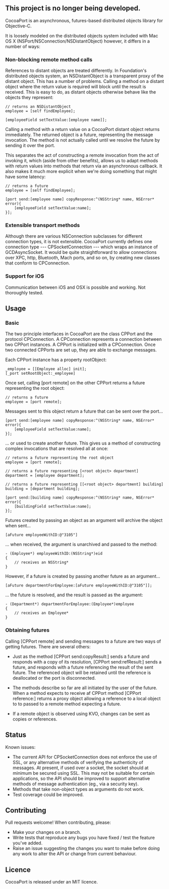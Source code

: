 This project is no longer being developed.
------------------------------------------

CocoaPort is an asynchronous, futures-based distributed objects library for Objective-C.

It is loosely modeled on the distributed objects system included with Mac OS X (NSPort/NSConnection/NSDistantObject) however, it differs in a number of ways:


### Non-blocking remote method calls

References to distant objects are treated differently. In Foundation's distributed objects system, an NSDistantObject is a transparent proxy of the distant object. This has a number of problems. Calling a method on a distant object where the return value is required will block until the result is received. This is easy to do, as distant objects otherwise behave like the objects they represent:

	// returns an NSDistantObject
	employee = [self findEmployee];

	[employeeField setTextValue:[employee name]];


Calling a method with a return value on a CocoaPort distant object returns immediately. The returned object is a future, representing the message invocation. The method is not actually called until we resolve the future by sending it over the port.

This separates the act of constructing a remote invocation from the act of invoking it, which (aside from other benefits), allows us to adapt methods with return values into methods that return via an asynchronous callback. It also makes it much more explicit when we're doing something that might have some latency:

	// returns a future
	employee = [self findEmployee];

	[port send:[employee name] copyResponse:^(NSString* name, NSError* error){
		[employeeField setTextValue:name];
	}];


### Extensible transport methods

Although there are various NSConnection subclasses for different connection types, it is not extensible. CocoaPort currently defines one connection type --- CPSocketConnection --- which wraps an instance of GCDAsyncSocket. It would be quite straightforward to allow connections over XPC, http, Bluetooth, Mach ports, and so on, by creating new classes that conform to CPConnection.

### Support for iOS

Communication between iOS and OSX is possible and working. Not thoroughly tested.



Usage
-----

### Basic

The two principle interfaces in CocoaPort are the class CPPort and the protocol CPConnection. A CPConnection represents a connection between two CPPort instances. A CPPort is initialized with a CPConnection. Once two connected CPPorts are set up, they are able to exchange messages.

Each CPPort instance has a property rootObject:

	_employee = [[Employee alloc] init];
	[_port setRootObject:_employee]


Once set, calling [port remote] on the other CPPort returns a future representing the root object:

	// returns a future
	employee = [port remote];


Messages sent to this object return a future that can be sent over the port...

	[port send:[employee name] copyResponse:^(NSString* name, NSError* error){
		[employeeField setTextValue:name];
	}];


... or used to create another future. This gives us a method of constructing complex invocations that are resolved all at once:

	// returns a future representing the root object
	employee = [port remote];

	// returns a future representing [<root object> department]
	department = [employee department];

	// returns a future representing [[<root object> department] building]
	building = [department building];

	[port send:[building name] copyResponse:^(NSString* name, NSError* error){
		[buildingField setTextValue:name];
	}];


Futures created by passing an object as an argument will archive the object when sent...

	[aFuture employeeWithID:@"3105"]


... when received, the argument is unarchived and passed to the method:

	- (Employee*) employeeWithID:(NSString*)eid
	{
		// receives an NSString*
	}


However, if a future is created by passing another future as an argument...

	[aFuture departmentForEmployee:[aFuture employeeWithID:@"3105"]];



... the future is resolved, and the result is passed as the argument:

	- (Department*) departmentForEmployee:(Employee*)employee
	{
		// receives an Employee*
	}


### Obtaining futures

Calling [CPPort remote] and sending messages to a future are two ways of getting futures. There are several others:

- Just as the method [CPPort send:copyResult:] sends a future and responds with a copy of its resolution, [CPPort send:refResult:] sends a future, and responds with a future referencing the result of the sent future. The referenced object will be retained until the reference is deallocated or the port is disconnected.

- The methods describe so far are all initiated by the user of the future. When a method expects to receive af CPPort method [CPPort reference:] returns a proxy object allowing a reference to a local object to to passed to a remote method expecting a future.

- If a remote object is observed using KVO, changes can be sent as copies or references.


Status
------

Known issues:

- The current API for CPSocketConnection does not enforce the use of SSL, or any alternative methods of verifying the authenticity of messages. At present, if used over a socket, the socket should at minimum be secured using SSL. This may not be suitable for certain applications, so the API should be improved to support alternative methods of message authentication (eg., via a security key).
- Methods that take non-object types as arguments do not work.
- Test coverage could be improved.


Contributing
------------

Pull requests welcome! When contributing, please:

* Make your changes on a branch.
* Write tests that reproduce any bugs you have fixed / test the feature you've added.
* Raise an issue suggesting the changes you want to make before doing any work to alter the API or change from current behaviour. 


Licence
-------

CocoaPort is released under an MIT licence.
